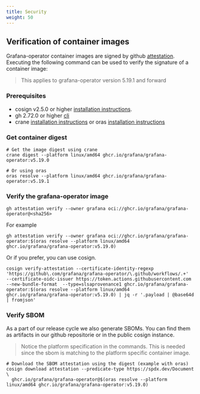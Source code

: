 ```yaml
---
title: Security
weight: 50
---
```


## Verification of container images

Grafana-operator container images are signed by github [attestation](https://docs.github.com/en/actions/how-tos/security-for-github-actions/using-artifact-attestations/using-artifact-attestations-to-establish-provenance-for-builds). Executing the following command can be used to verify the signature of a container image:

> This applies to grafana-operator version 5.19.1 and forward

### Prerequisites

- cosign v2.5.0 or higher [installation instructions](https://docs.sigstore.dev/cosign/system_config/installation/).
- gh 2.72.0 or higher [cli](https://github.com/cli/cli/releases)
- crane [installation instructions](https://github.com/google/go-containerregistry/blob/main/cmd/crane/doc/crane.md) or oras [installation instructions](https://oras.land/docs/installation)

### Get container digest

```shell
# Get the image digest using crane
crane digest --platform linux/amd64 ghcr.io/grafana/grafana-operator:v5.19.0

# Or using oras
oras resolve --platform linux/amd64 ghcr.io/grafana/grafana-operator:v5.19.1
```

### Verify the grafana-operator image

```shell
gh attestation verify --owner grafana oci://ghcr.io/grafana/grafana-operator@<sha256>
```

For example

```shell
gh attestation verify --owner grafana oci://ghcr.io/grafana/grafana-operator:$(oras resolve --platform linux/amd64 ghcr.io/grafana/grafana-operator:v5.19.0)
```

Or if you prefer, you can use cosign.

```shell
cosign verify-attestation --certificate-identity-regexp 'https://github\.com/grafana/grafana-operator/\.github/workflows/.+'  --certificate-oidc-issuer https://token.actions.githubusercontent.com --new-bundle-format  --type=slsaprovenance1 ghcr.io/grafana/grafana-operator:$(oras resolve --platform linux/amd64 ghcr.io/grafana/grafana-operator:v5.19.0) | jq -r '.payload | @base64d | fromjson'
```

### Verify SBOM

As a part of our release cycle we also generate SBOMs.
You can find them as artifacts in our github repositorie or in the public cosign instance.

> Notice the platform specification in the commands.
> This is needed since the sbom is matching to the platform specific container image.

```shell
# Download the SBOM attestation using the digest (example with oras)
cosign download attestation --predicate-type https://spdx.dev/Document \
  ghcr.io/grafana/grafana-operator@$(oras resolve --platform linux/amd64 ghcr.io/grafana/grafana-operator:v5.19.0)
```
